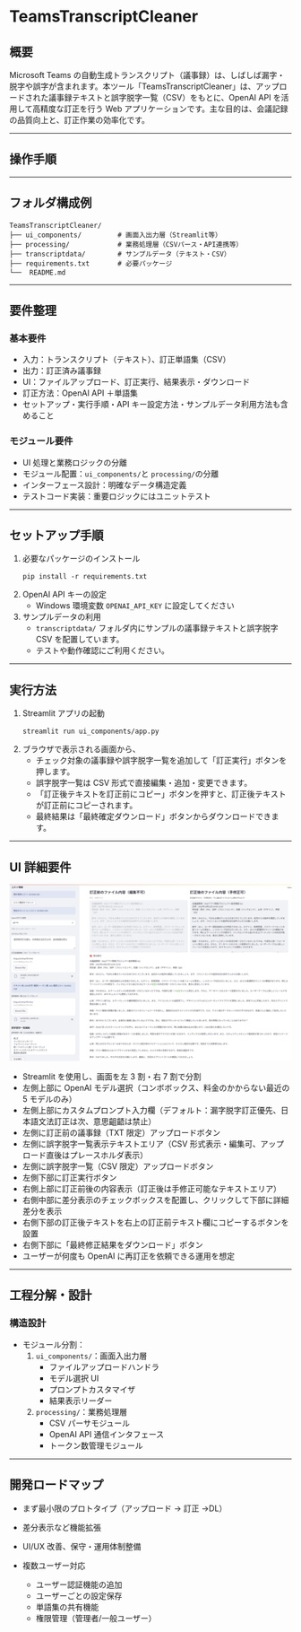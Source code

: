 # TeamsTranscriptCleaner

## 概要

Microsoft Teams の自動生成トランスクリプト（議事録）は、しばしば漏字・脱字や誤字が含まれます。本ツール「TeamsTranscriptCleaner」は、アップロードされた議事録テキストと誤字脱字一覧（CSV）をもとに、OpenAI API を活用して高精度な訂正を行う Web アプリケーションです。主な目的は、会議記録の品質向上と、訂正作業の効率化です。

---

## 操作手順

---

## フォルダ構成例

```
TeamsTranscriptCleaner/
├── ui_components/         # 画面入出力層（Streamlit等）
├── processing/            # 業務処理層（CSVパース・API連携等）
├── transcriptdata/        # サンプルデータ（テキスト・CSV）
├── requirements.txt       # 必要パッケージ
└──  README.md
```

---

## 要件整理

### 基本要件

- 入力：トランスクリプト（テキスト）、訂正単語集（CSV）
- 出力：訂正済み議事録
- UI：ファイルアップロード、訂正実行、結果表示・ダウンロード
- 訂正方法：OpenAI API ＋単語集
- セットアップ・実行手順・API キー設定方法・サンプルデータ利用方法も含めること

### モジュール要件

- UI 処理と業務ロジックの分離
- モジュール配置：`ui_components/`と `processing/`の分離
- インターフェース設計：明確なデータ構造定義
- テストコード実装：重要ロジックにはユニットテスト

---

## セットアップ手順

1. 必要なパッケージのインストール
   ```
   pip install -r requirements.txt
   ```
2. OpenAI API キーの設定
   - Windows 環境変数 `OPENAI_API_KEY` に設定してください
3. サンプルデータの利用
   - `transcriptdata/` フォルダ内にサンプルの議事録テキストと誤字脱字 CSV を配置しています。
   - テストや動作確認にご利用ください。

---

## 実行方法

1. Streamlit アプリの起動
   ```
   streamlit run ui_components/app.py
   ```
2. ブラウザで表示される画面から、
   - チェック対象の議事録や誤字脱字一覧を追加して「訂正実行」ボタンを押します。
   - 誤字脱字一覧は CSV 形式で直接編集・追加・変更できます。
   - 「訂正後テキストを訂正前にコピー」ボタンを押すと、訂正後テキストが訂正前にコピーされます。
   - 最終結果は「最終確定ダウンロード」ボタンからダウンロードできます。

---

## UI 詳細要件

![](image/image.png)

- Streamlit を使用し、画面を左 3 割・右 7 割で分割
- 左側上部に OpenAI モデル選択（コンボボックス、料金のかからない最近の 5 モデルのみ）
- 左側上部にカスタムプロンプト入力欄（デフォルト：漏字脱字訂正優先、日本語文法訂正は次、意思齟齬は禁止）
- 左側に訂正前の議事録（TXT 限定）アップロードボタン
- 左側に誤字脱字一覧表示テキストエリア（CSV 形式表示・編集可、アップロード直後はプレースホルダ表示）
- 左側に誤字脱字一覧（CSV 限定）アップロードボタン
- 左側下部に訂正実行ボタン
- 右側上部に訂正前後の内容表示（訂正後は手修正可能なテキストエリア）
- 右側中部に差分表示のチェックボックスを配置し、クリックして下部に詳細差分を表示
- 右側下部の訂正後テキストを右上の訂正前テキスト欄にコピーするボタンを設置
- 右側下部に「最終修正結果をダウンロード」ボタン
- ユーザーが何度も OpenAI に再訂正を依頼できる運用を想定

---

## 工程分解・設計

### 構造設計

- モジュール分割：
  1. `ui_components/`：画面入出力層
     - ファイルアップロードハンドラ
     - モデル選択 UI
     - プロンプトカスタマイザ
     - 結果表示リーダー
  2. `processing/`：業務処理層
     - CSV パーサモジュール
     - OpenAI API 通信インタフェース
     - トークン数管理モジュール

---

## 開発ロードマップ

- まず最小限のプロトタイプ（アップロード → 訂正 →DL）
- 差分表示など機能拡張
- UI/UX 改善、保守・運用体制整備
- 複数ユーザー対応

  - ユーザー認証機能の追加
  - ユーザーごとの設定保存
  - 単語集の共有機能
  - 権限管理（管理者/一般ユーザー）
